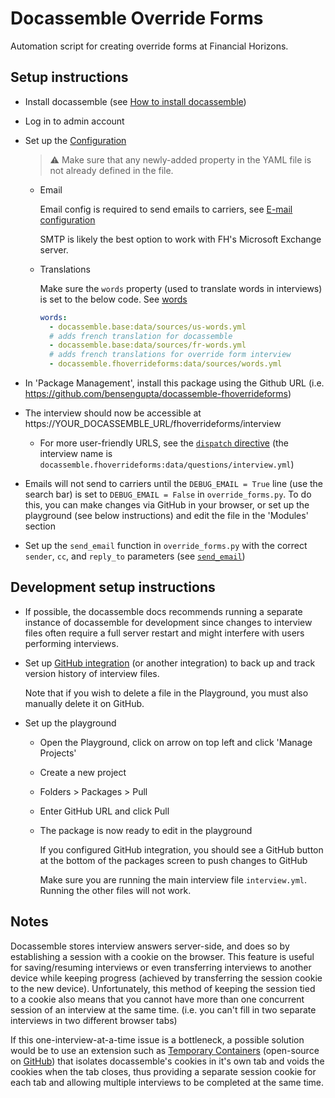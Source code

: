 # Docassemble Override Forms

Automation script for creating override forms at Financial Horizons.

## Setup instructions

- Install docassemble (see [How to install docassemble](https://docassemble.org/docs/installation.html))
- Log in to admin account
- Set up the [Configuration](https://docassemble.org/docs/config.html)

  > ⚠️ Make sure that any newly-added property in the YAML file is not already defined in the file.

  - Email

    Email config is required to send emails to carriers, see [E-mail configuration](https://docassemble.org/docs/config.html#mail)

    SMTP is likely the best option to work with FH's Microsoft Exchange server.
  - Translations

    Make sure the `words` property (used to translate words in interviews) is set to the below code. See [words](https://docassemble.org/docs/config.html#words)

    ```yaml
    words:
      - docassemble.base:data/sources/us-words.yml
      # adds french translation for docassemble
      - docassemble.base:data/sources/fr-words.yml
      # adds french translations for override form interview
      - docassemble.fhoverrideforms:data/sources/words.yml
    ```
- In 'Package Management', install this package using the Github URL (i.e. https://github.com/bensengupta/docassemble-fhoverrideforms)
- The interview should now be accessible at https://YOUR_DOCASSEMBLE_URL/fhoverrideforms/interview
  - For more user-friendly URLS, see the [`dispatch` directive](https://docassemble.org/docs/config.html#dispatch) (the interview name is `docassemble.fhoverrideforms:data/questions/interview.yml`)
- Emails will not send to carriers until the `DEBUG_EMAIL = True` line (use the search bar) is set to `DEBUG_EMAIL = False` in `override_forms.py`. To do this, you can make changes via GitHub in your browser, or set up the playground (see below instructions) and edit the file in the 'Modules' section
- Set up the `send_email` function in `override_forms.py` with the correct  `sender`, `cc`, and `reply_to` parameters (see [`send_email`](https://docassemble.org/docs/functions.html#send_email))

## Development setup instructions

- If possible, the docassemble docs recommends running a separate instance of docassemble for development since changes to interview files often require a full server restart and might interfere with users performing interviews.

- Set up [GitHub integration](https://docassemble.org/docs/packages.html#github) (or another integration) to back up and track version history of interview files.

  Note that if you wish to delete a file in the Playground, you must also manually delete it on GitHub.
- Set up the playground
  - Open the Playground, click on arrow on top left and click 'Manage Projects'
  - Create a new project
  - Folders > Packages > Pull
  - Enter GitHub URL and click Pull
  - The package is now ready to edit in the playground
    
    If you configured GitHub integration, you should see a GitHub button at the bottom of the packages screen to push changes to GitHub

    Make sure you are running the main interview file `interview.yml`. Running the other files will not work.

## Notes

Docassemble stores interview answers server-side, and does so by establishing a session with a cookie on the browser. This feature is useful for saving/resuming interviews or even transferring interviews to another device while keeping progress (achieved by transferring the session cookie to the new device).
Unfortunately, this method of keeping the session tied to a cookie also means that you cannot have more than one concurrent session of an interview at the same time.
(i.e. you can't fill in two separate interviews in two different browser tabs)

If this one-interview-at-a-time issue is a bottleneck, a possible solution would be to use an extension such as [Temporary Containers](https://addons.mozilla.org/en-US/firefox/addon/temporary-containers/) (open-source on [GitHub](https://github.com/stoically/temporary-containers)) that isolates docassemble's cookies in it's own tab and voids the cookies when the tab closes, thus providing a separate session cookie for each tab and allowing multiple interviews to be completed at the same time.